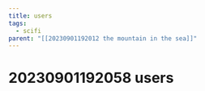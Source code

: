 ```yaml
---
title: users
tags:
  - scifi
parent: "[[20230901192012 the mountain in the sea]]"
---
```

# 20230901192058 users

